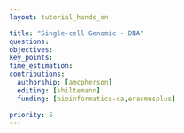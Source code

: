 ```yaml
---
layout: tutorial_hands_on

title: "Single-cell Genomic - DNA"
questions:
objectives:
key_points:
time_estimation:
contributions:
  authorship: [amcpherson]
  editing: [shiltemann]
  funding: [bioinformatics-ca,erasmusplus]

priority: 5
---
```

